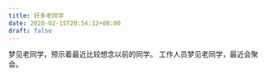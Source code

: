 ```yaml
---
title: 好多老同学
date: 2020-02-15T20:54:12+08:00
draft: false
---
```


梦见老同学，预示着最近比较想念以前的同学。
工作人员梦见老同学，最近会聚会。
